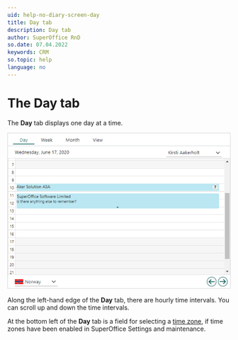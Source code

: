 ```yaml
---
uid: help-no-diary-screen-day
title: Day tab
description: Day tab
author: SuperOffice RnD
so.date: 07.04.2022
keywords: CRM
so.topic: help
language: no
---
```


# The Day tab

The **Day** tab displays one day at a time.

![Diary screen, the Day tab -screenshot][img1]

Along the left-hand edge of the **Day** tab, there are hourly time intervals. You can scroll up and down the time intervals.

At the bottom left of the **Day** tab is a field for selecting a [time zone][1], if time zones have been enabled in SuperOffice Settings and maintenance.

<!-- Referenced links -->
[1]: ../../../globalization-and-localization/learn/time-zones.md

<!-- Referenced images -->
[img1]: media/day-plan.bmp

